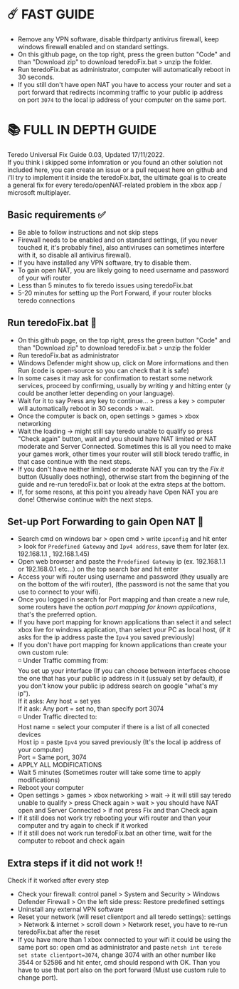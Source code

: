 # :comet: FAST GUIDE
- Remove any VPN software, disable thirdparty antivirus firewall, keep windows firewall enabled and on standard settings.
- On this github page, on the top right, press the green button "Code" and than "Download zip" to download teredoFix.bat > unzip the folder.
- Run teredoFix.bat as administrator, computer will automatically reboot in 30 seconds.
- If you still don't have open NAT you have to access your router and set a port forward that redirects incomming traffic to your public ip address on port ```3074``` to the local ip address of your computer on the same port.
# :books: FULL IN DEPTH GUIDE
Teredo Universal Fix Guide 0.03, Updated 17/11/2022.<br>
If you think i skipped some infomration or you found an other solution not included here, you can create an issue or a pull request here on github and i'll try to implement it inside the teredoFix.bat, the ultimate goal is to create a general fix for every teredo/openNAT-related problem in the xbox app / microsoft multiplayer.
## Basic requirements :white_check_mark:
- Be able to follow instructions and not skip steps
- Firewall needs to be enabled and on standard settings, (if you never touched it, it's probably fine), also antiviruses can sometimes interfere with it, so disable all antivirus firewall).
- If you have installed any VPN software, try to disable them.
- To gain open NAT, you are likely going to need username and password of your wifi router
- Less than 5 minutes to fix teredo issues using teredoFix.bat
- 5-20 minutes for setting up the Port Forward, if your router blocks teredo connections
## Run teredoFix.bat :runner:
- On this github page, on the top right, press the green button "Code" and than "Download zip" to download teredoFix.bat > unzip the folder
- Run teredoFix.bat as administrator
- Windows Defender might show up, click on More informations and then Run (code is open-source so you can check that it is safe)
- In some cases it may ask for confirmation to restart some network services, proceed by confirming, usually by writing y and hitting enter (y could be another letter depending on your language).
- Wait for it to say Press any key to continue... > press a key > computer will automatically reboot in 30 seconds > wait.
- Once the computer is back on, open settings > games > xbox networking
- Wait the loading -> might still say teredo unable to qualify so press "Check again" button, wait and you should have NAT limited or NAT moderate and Server Connected. Sometimes this is all you need to make your games work, other times your router will still block teredo traffic, in that case continue with the next steps.
- If you don't have neither limited or moderate NAT you can try the *Fix it* button (Usually does nothing), otherwise start from the beginning of the guide and re-run teredoFix.bat or look at the extra steps at the bottom.
- If, for some resons, at this point you already have Open NAT you are done! Otherwise continue with the next steps.
## Set-up Port Forwarding to gain Open NAT :twisted_rightwards_arrows:
- Search cmd on windows bar > open cmd > write ```ipconfig``` and hit enter > look for ```Predefined Gateway``` and ```Ipv4 address```, save them for later (ex. 192.168.1.1 , 192.168.1.45)
- Open web browser and paste the ```Predefined Gateway``` ip (ex. 192.168.1.1 or 192.168.0.1 etc...) on the top search bar and hit enter
- Access your wifi router using username and password (they usually are on the bottom of the wifi router), (the password is not the same that you use to connect to your wifi). 
- Once you logged in search for Port mapping and than create a new rule, some routers have the option *port mapping for known applications*, that's the preferred option.
- If you have port mapping for known applications than select it and select xbox live for windows application, than select your PC as local host, (if it asks for the ip address paste the ```Ipv4``` you saved previously)
- If you don't have port mapping for known applications than create your own custom rule:<br>
:white_medium_small_square: Under Traffic comming from:<br>
You set up your interface (If you can choose between interfaces choose the one that has your public ip address in it (ussualy set by default), if you don't know your public ip address search on google "what's my ip").<br>
If it asks: Any host = set yes<br>
If it ask: Any port = set no, than specify port 3074<br>
:white_medium_small_square: Under Traffic directed to:<br>
Host name = select your computer if there is a list of all conected devices<br>
Host ip = paste ```Ipv4``` you saved previously (It's the local ip address of your computer)<br>
Port = Same port, 3074<br>
- APPLY ALL MODIFICATIONS
- Wait 5 minutes (Sometimes router will take some time to apply modifications)
- Reboot your computer
- Open settings > games > xbox networking > wait -> it will still say teredo unable to qualify > 
press Check again > wait > you should have NAT open and Server Connected > if not press Fix and than Check again
- If it still does not work try rebooting your wifi router and than your computer and try again to check if it worked
- If it still does not work run teredoFix.bat an other time, wait for the computer to reboot and check again
## Extra steps if it did not work :bangbang:
Check if it worked after every step
- Check your firewall: control panel > System and Security > Windows Defender Firewall > On the left side press: Restore predefined settings
- Uninstall any external VPN software
- Reset your network (will reset clientport and all teredo settings): settings > Network & internet > scroll down > Network reset, you have to re-run teredoFix.bat after the reset
- If you have more than 1 xbox connected to your wifi it could be using the same port so: open cmd as administrator and paste ```netsh int teredo set state clientport=3074```, change 3074 with an other number like 3544 or 52586 and hit enter, cmd should respond with OK. Than you have to use that port also on the port forward (Must use custom rule to change port).
